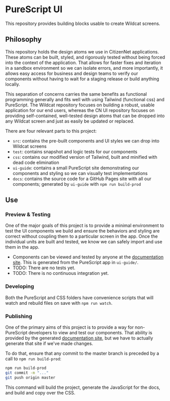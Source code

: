 # PureScript UI

This repository provides building blocks usable to create Wildcat screens.


## Philosophy

This repository holds the design atoms we use in CitizenNet applications. These atoms can be built, styled, and rigorously tested without being forced into the context of the application. That allows for faster fixes and iteration in a sandbox environment so we can isolate errors, and more importantly, it allows easy access for business and design teams to verify our components without having to wait for a staging release or build anything locally.

This separation of concerns carries the same benefits as functional programming generally and fits well with using Tailwind (functional css) and PureScript. The Wildcat repository focuses on building a robust, usable application for our end users, whereas the CN UI repository focuses on providing self-contained, well-tested design atoms that can be dropped into any Wildcat screen and just as easily be updated or replaced.

There are four relevant parts to this project:

- `src`: contains the pre-built components and UI styles we can drop into Wildcat screens
- `test`: contains snapshot and logic tests for our components
- `css`: contains our modified version of Tailwind, built and minified with dead code elimination
- `ui-guide`: contains a small PureScript site demonstrating our components and styling so we can visually test implementations
- `docs`: contains the source code for a GitHub Pages site with all our components; generated by `ui-guide` with `npm run build-prod`


## Use

### Preview & Testing
One of the major goals of this project is to provide a minimal environment to test the UI components we build and ensure the behaviors and styling are correct without coupling them to a particular screen in the app. Once the individual units are built and tested, we know we can safely import and use them in the app.

- Components can be viewed and tested by anyone at the [documentation site](https://citizennet.github.io/purescript-cn-ui/). This is generated from the PureScript app in `ui-guide/`.
- TODO: There are no tests yet.
- TODO: There is no continuous integration yet.

### Developing
Both the PureScript and CSS folders have convenience scripts that will watch and rebuild files on save with `npm run watch`.

### Publishing
One of the primary aims of this project is to provide a way for non-PureScript developers to view and test our components. That ability is provided by the generated [documentation site](https://citizennet.github.io/purescript-cn-ui/), but we have to actually generate that site if we've made changes.

To do that, ensure that any commit to the master branch is preceded by a call to `npm run build-prod`:

```sh
npm run build-prod
git commit -m "..."
git push origin master
```

This command will build the project, generate the JavaScript for the docs, and build and copy over the CSS.

